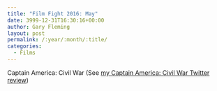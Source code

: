 ```yaml
---
title: "Film Fight 2016: May"
date: 3999-12-31T16:30:16+00:00
author: Gary Fleming
layout: post
permalink: /:year/:month/:title/
categories:
  - Films
---
```


Captain America: Civil War (See [my Captain America: Civil War Twitter review](https://twitter.com/garyfleming/status/727964848336842753))